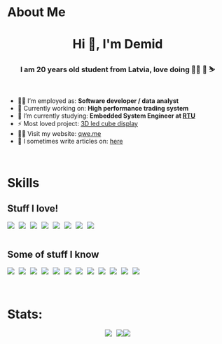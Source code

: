 # About Me

<h1 align="center">Hi 👋, I'm Demid</h1>
<h3 align="center">I am 20 years old student from Latvia, love doing 👨‍💻 🏇 ⛷️</h3>
<br/>

- 👨‍🚀 I’m employed as: **Software developer / data analyst**
- 🔭 Currently working on: **High performance trading system**
- 🌱 I’m currently studying: **Embedded System Engineer at [RTU](https://www.rtu.lv/en)**
- ⚡ Most loved project: [3D led cube display](https://github.com/dk731/3D-Led-Cube)
- 👨‍💻 Visit my website: [qwe.me](https://qwe.me/)
- 📝 I sometimes write articles on: [here](https://blog.qwe.me/)

<br/>

# Skills

## Stuff I love!

<div style="display: flex; flex-direction: row; flex-wrap: wrap; row-gap: 5px">
    <img style="margin-right: 10px" src="https://img.shields.io/badge/c-%2300599C.svg?style=for-the-badge&logo=c&logoColor=white"/>
    <img style="margin-right: 10px" src="https://img.shields.io/badge/rust-%23000000.svg?style=for-the-badge&logo=rust&logoColor=white"/>
    <img style="margin-right: 10px" src="https://img.shields.io/badge/-Arduino-00979D?style=for-the-badge&logo=Arduino&logoColor=white"/>
    <img style="margin-right: 10px" src="https://img.shields.io/badge/typescript-%23007ACC.svg?style=for-the-badge&logo=typescript&logoColor=white"/>
    <img style="margin-right: 10px" src="https://img.shields.io/badge/vuejs-%2335495e.svg?style=for-the-badge&logo=vuedotjs&logoColor=%234FC08D"/>
    <img style="margin-right: 10px" src="https://img.shields.io/badge/python-3670A0?style=for-the-badge&logo=python&logoColor=ffdd54"/>
    <img style="margin-right: 10px" src="https://img.shields.io/badge/threejs-black?style=for-the-badge&logo=three.js&logoColor=white"/>
    <img style="margin-right: 10px" src="https://img.shields.io/badge/p5.js-ED225D?style=for-the-badge&logo=p5.js&logoColor=FFFFFF"/>
</div>

<br/>

## Some of stuff I know

<div style="display: flex; flex-direction: row; flex-wrap: wrap; row-gap: 5px">
    <img style="margin-right: 10px" src="https://img.shields.io/badge/TensorFlow-%23FF6F00.svg?style=for-the-badge&logo=TensorFlow&logoColor=white"/>
    <img style="margin-right: 10px" src="https://img.shields.io/badge/PyTorch-%23EE4C2C.svg?style=for-the-badge&logo=PyTorch&logoColor=white"/>
    <img style="margin-right: 10px" src="https://img.shields.io/badge/c++-%2300599C.svg?style=for-the-badge&logo=c%2B%2B&logoColor=white"/>
    <img style="margin-right: 10px" src="https://img.shields.io/badge/c%23-%23239120.svg?style=for-the-badge&logo=c-sharp&logoColor=white"/>
    <img style="margin-right: 10px" src="https://img.shields.io/badge/Flutter-%2302569B.svg?style=for-the-badge&logo=Flutter&logoColor=white"/>
    <img style="margin-right: 10px" src="https://img.shields.io/badge/numpy-%23013243.svg?style=for-the-badge&logo=numpy&logoColor=white"/>
    <img style="margin-right: 10px" src="https://img.shields.io/badge/pandas-%23150458.svg?style=for-the-badge&logo=pandas&logoColor=white"/>
    <img style="margin-right: 10px" src="https://img.shields.io/badge/java-%23ED8B00.svg?style=for-the-badge&logo=java&logoColor=white"/>
    <img style="margin-right: 10px" src="https://img.shields.io/badge/react-%2320232a.svg?style=for-the-badge&logo=react&logoColor=%2361DAFB"/>
    <img style="margin-right: 10px" src="https://img.shields.io/badge/blender-%23F5792A.svg?style=for-the-badge&logo=blender&logoColor=white"/>
    <img style="margin-right: 10px" src="https://img.shields.io/badge/adobeillustrator-%23FF9A00.svg?style=for-the-badge&logo=adobeillustrator&logoColor=white"/>
    <img style="margin-right: 10px" src="https://img.shields.io/badge/adobephotoshop-%2331A8FF.svg?style=for-the-badge&logo=adobephotoshop&logoColor=white"/>
</div>

<br/>
<br/>

# Stats:

<div style="display: flex; flex-direction: row; flex-wrap: wrap; justify-content: center">
    <img style="margin-right: 10px" src="https://github-readme-stats.vercel.app/api?username=dk731&count_private=true&show_icons=true&theme=dark&hide=contribs&hide_border=true"/>
    <img src="https://github-readme-streak-stats.herokuapp.com/?user=dk731&theme=dark&hide_border=true">
    <img src="https://github-readme-stats.vercel.app/api/top-langs/?username=dk731&layout=compact&hide=html,css,asp.net,java,javascript,shaderlab&langs_count=8&theme=dark&hide_border=true"/>
</div>
